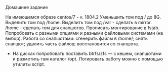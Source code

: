 Домашнее задание

На имеющемся образе centos/7 - v. 1804.2
Уменьшить том под / до 8G.
Выделить том под /home.
Выделить том под /var - сделать в mirror.
/home - сделать том для снапшотов.
Прописать монтирование в fstab. Попробовать с разными опциями и разными файловыми системами (на выбор).
Работа со снапшотами:
сгенерить файлы в /home/;
снять снапшот;
удалить часть файлов;
восстановится со снапшота.
* На дисках попробовать поставить btrfs/zfs — с кешем, снапшотами и разметить там каталог /opt.
Логировать работу можно с помощью утилиты script.




